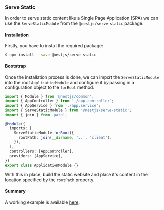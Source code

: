 ### Serve Static

In order to serve static content like a Single Page Application (SPA) we can use the `ServeStaticModule` from the `@nestjs/serve-static` package.

#### Installation

Firstly, you have to install the required package:

```bash
$ npm install --save @nestjs/serve-static
```

#### Bootstrap

Once the installation process is done, we can import the `ServeStaticModule` into the root `ApplicationModule` and configure it by passing in a configuration object to the `forRoot` method. 

```typescript
import { Module } from '@nestjs/common';
import { AppController } from './app.controller';
import { AppService } from './app.service';
import { ServeStaticModule } from '@nestjs/serve-static';
import { join } from 'path';

@Module({
  imports: [
    ServeStaticModule.forRoot({
      rootPath: join(__dirname, '..', 'client'),
    }),
  ],
  controllers: [AppController],
  providers: [AppService],
})
export class ApplicationModule {}
```

With this in place, build the static website and place it's content in the location specified by the `rootPath` property. 

#### Summary

A working example is available [here](https://github.com/TrilonIO/serve-static-demo).
